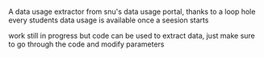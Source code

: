A data usage extractor from snu's data usage portal, thanks to a loop hole every students data usage is available once a seesion starts

work still in progress but code can be used to extract data, just make sure to go through the code and modify parameters